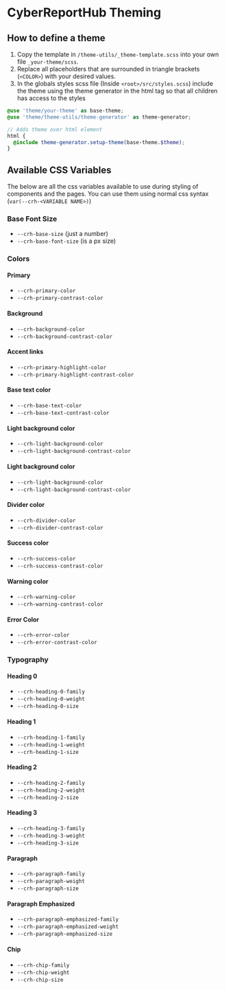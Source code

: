 # CyberReportHub Theming

## How to define a theme

1. Copy the template in `/theme-utils/_theme-template.scss` into your own file `_your-theme/scss`.
2. Replace all placeholders that are surrounded in triangle brackets (`<COLOR>`) with your desired values.
3. In the globals styles scss file (Inside `<root>/src/styles.scss`) include the theme using the theme generator in the html tag so that all children has access to the styles

```scss
@use 'theme/your-theme' as base-theme;
@use 'theme/theme-utils/theme-generator' as theme-generator;

// Adds theme over html element
html {
  @include theme-generator.setup-theme(base-theme.$theme);
}
```

## Available CSS Variables

The below are all the css variables available to use during styling of components and the pages. You can use them using normal css syntax (`var(--crh-<VARIABLE NAME>)`)

### Base Font Size

- `--crh-base-size` (just a number)
- `--crh-base-font-size` (is a px size)

### Colors

#### Primary

- `--crh-primary-color`
- `--crh-primary-contrast-color`

#### Background

- `--crh-background-color`
- `--crh-background-contrast-color`

#### Accent links

- `--crh-primary-highlight-color`
- `--crh-primary-highlight-contrast-color`

#### Base text color

- `--crh-base-text-color`
- `--crh-base-text-contrast-color`

#### Light background color

- `--crh-light-background-color`
- `--crh-light-background-contrast-color`

#### Light background color

- `--crh-light-background-color`
- `--crh-light-background-contrast-color`

#### Divider color

- `--crh-divider-color`
- `--crh-divider-contrast-color`

#### Success color

- `--crh-success-color`
- `--crh-success-contrast-color`

#### Warning color

- `--crh-warning-color`
- `--crh-warning-contrast-color`

#### Error Color

- `--crh-error-color`
- `--crh-error-contrast-color`

### Typography

#### Heading 0

- `--crh-heading-0-family`
- `--crh-heading-0-weight`
- `--crh-heading-0-size`

#### Heading 1

- `--crh-heading-1-family`
- `--crh-heading-1-weight`
- `--crh-heading-1-size`

#### Heading 2

- `--crh-heading-2-family`
- `--crh-heading-2-weight`
- `--crh-heading-2-size`

#### Heading 3

- `--crh-heading-3-family`
- `--crh-heading-3-weight`
- `--crh-heading-3-size`

#### Paragraph

- `--crh-paragraph-family`
- `--crh-paragraph-weight`
- `--crh-paragraph-size`

#### Paragraph Emphasized

- `--crh-paragraph-emphasized-family`
- `--crh-paragraph-emphasized-weight`
- `--crh-paragraph-emphasized-size`

#### Chip

- `--crh-chip-family`
- `--crh-chip-weight`
- `--crh-chip-size`
